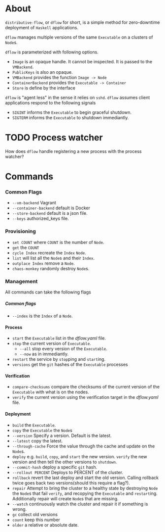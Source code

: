 # About

`distributive-flow`, or `dflow` for short, is a simple method for zero-downtime deployment of `Haskell` applications.

`dflow` manages multiple versions of the same `Executable` on a clusters of `Node`s.

`dflow` is parameterized with following options.
- `Image` is an opaque handle. It cannot be inspected. It is passed to the `VMBackend`.
- `PublicKeys` is also an opaque.
- `VMBackend` provides the function `Image -> Node`
- `ContainerBackend` provides the `Executable -> Container`
- `Store` is define by the interface

`dflow` is "agent less" in the sense it relies on `sshd`. `dflow` assumes client applications respond to the following signals

- `SIGINT`  informs the `Executable` to begin graceful shutdown.
- `SIGTERM`  informs the `Executable` to shutdown immediantly.

# TODO Process watcher
How does `dflow` handle registering a new process with the process watcher?

# Commands

### Common Flags
- `--vm-backend` Vagrant
- `--container-backend` default is Docker
- `--store-backend` default is a json file.
- `--keys` authorized_keys file.

### Provisioning
- `set COUNT` where `COUNT` is the number of `Node`.
- `get` the `COUNT`
- `cycle Index` recreate the `Index` `Node`.
- `list` will list all the `Node`s and their `Index`.
- `outplace Index` remove a `Node`.
- `chaos-monkey` randomly destroy `Node`s.

### Management

All commands can take the following flags
##### Common flags
- `--index`  is the `Index` of a `Node`.
#### Process
- `start` the `Executable` list in the *dflow.yaml* file.
- `stop`  the current version of `Executable`.
  - `--all` stop every version of the `Executable`.
  - `--now` as in immediantly.
- `restart` the service by `stop`ping and `start`ing.
- `versions` get the `git` hashes of the `Executable` processes
#### Verification
- `compare-checksums` compare the checksums of the current version of the `Executable` with what is on the nodes.
- `verify` the current version using the verification target in the *dflow.yaml* file.
#### Deployment
- `build` the `Executable`.
- `copy` the `Executable` the `Node`s
 - `--version` Specify a version. Default is the latest.
 - `--latest` copy the latest.
 - `--through-cache` Force the value through the cache and update on the `Node`s.
- `deploy` e.g. `build`, `copy`, and `start` the new version. `verify` the new version and then tell the other versions to `shutdown`.
 - `--commit-hash` deploy a specific `git` hash.
 - `--rollout PERCENT` Deploys to PERCENT of the cluster.
- `rollback` revert the last deploy and start the old version. Calling rollback twice goes back two versions(should this require a flag?).
- `repair` Attempt to bring the cluster to a healthy state by destroying `Node` the `Node`s that fail `verify`, and recopying the `Executable` and `restart`ing. Additionally repair will create `Node`s that are missing.
 - `--watch` continuously watch the cluster and repair it if something is wrong.
- `gc` collect old versions
 - `count` keep this number
 - `older` a relative or absolute date.
